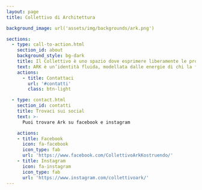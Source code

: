 ```yaml
---
layout: page
title: Collettivo di Architettura

background_image: url('assets/img/backgrounds/ark.png')

sections:
  - type: call-to-action.html
    section_id: about
    background_style: bg-dark
    title: Il Collettivo è uno spazio dove esprimere liberamente le proprie idee e la propria identità, un luogo in cui si pensa, in cui creare realtà.
    text: ARK è un’identità fluida, modellata dalle energie di chi la frequenta; sono le persone che vivono attivamente questo spazio a dargli forma e significato. Crediamo nel ruolo fondamentale di tutte le studentesse e gli studenti; accogliendo idee, critiche e proposte sviluppiamo collettivamente percorsi partecipati di riflessione e ricerca-azione. L’università, sempre più spesso intesa come percorso prettamente professionalizzante, è per noi invece il luogo in cui attraverso l’analisi critica del presente modificare il futuro. Siamo un gruppo indipendente da partiti, ma consideriamo ogni azione un gesto politico, legato al vivere collettivo e frutto di una libera scelta. L’Architettura stessa, per noi, è un’arte politica; lo studio e la realizzazione di uno spazio abitato e abitabile. Ci riuniamo settimanalmente in forma di assemblea orizzontale e agiamo per sintesi, integrando le idee di tutti nel processo decisionale. Se credi che il tuo contributo non sia determinante ti sbagli! La tua partecipazione è fondamentale nel costruire un percorso veramente condiviso, inclusivo ed efficace.
    actions:
      - title: Contattaci
        url: '#contatti'
        class: btn-light

  - type: contact.html
    section_id: contatti
    title: Trovaci sui social
    text: >-
      Puoi trovare Ark su facebook e instagram

    actions:
    - title: Facebook
      icon: fa-facebook
      icon_type: fab
      url: 'https://www.facebook.com/CollettivoArkKostruendo/'
    - title: Instagram
      icon: fa-instagram
      icon_type: fab
      url: 'https://www.instagram.com/collettivoark/'
---
```

